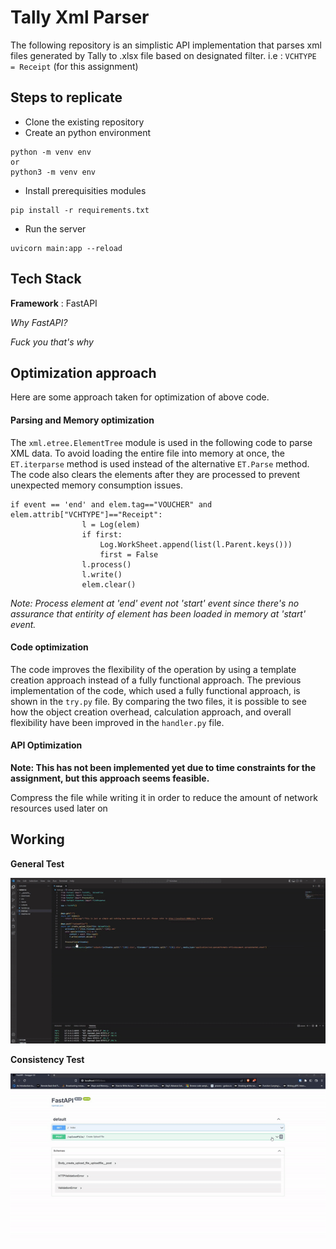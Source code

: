 # Tally Xml Parser

The following repository is an simplistic API implementation that parses xml files
generated by Tally to .xlsx file based on designated filter. i.e : ``VCHTYPE = Receipt`` (for this assignment)

## Steps to replicate

* Clone the existing repository
* Create an python environment

```
python -m venv env 
or
python3 -m venv env
```

* Install prerequisities modules

```
pip install -r requirements.txt
```

* Run the server

```
uvicorn main:app --reload
```

## Tech Stack

**Framework** : FastAPI

*Why FastAPI?*

*Fuck you that's why*

## Optimization approach

Here are some approach taken for optimization of above code.

#### Parsing and Memory optimization

The ``xml.etree.ElementTree`` module is used in the following code to parse XML data.
To avoid loading the entire file into memory at once, the ``ET.iterparse`` method
is used instead of the alternative ``ET.Parse`` method.
The code also clears the elements after they are processed to prevent
unexpected memory consumption issues.

```
if event == 'end' and elem.tag=="VOUCHER" and elem.attrib["VCHTYPE"]=="Receipt":
                l = Log(elem)
                if first:
                    Log.WorkSheet.append(list(l.Parent.keys()))
                    first = False
                l.process()
                l.write()
                elem.clear()
```

*Note: Process element at 'end' event not 'start' event since there's no assurance that entirity of element
has been loaded in memory at 'start' event.*

#### Code optimization

The code improves the flexibility of the operation by using a template
creation approach instead of a fully functional approach.
The previous implementation of the code, which used a fully functional approach,
is shown in the ``try.py`` file. By comparing the two files, it is possible to
see how the object creation overhead, calculation approach, and overall
flexibility have been improved in the ``handler.py`` file.

#### API Optimization

**Note: This has not been implemented yet due to time constraints for the assignment, but this approach seems feasible.**

Compress the file while writing it in order to reduce the amount of network resources used later on

## Working

**General Test**


[![General Working](https://github.com/saksham-ghimire/XMLParser/blob/master/screenshots/work_test.gif)](https://user-images.githubusercontent.com/66101153/211140763-f3514156-0514-4a3d-a708-096a4e0dee20.mp4)

**Consistency Test**


[![Consistency Test](https://github.com/saksham-ghimire/XMLParser/blob/master/screenshots/consistent_test.gif)](https://user-images.githubusercontent.com/66101153/211140794-33e98fe1-2f35-4fa4-b861-c89b108138ae.mp4)
